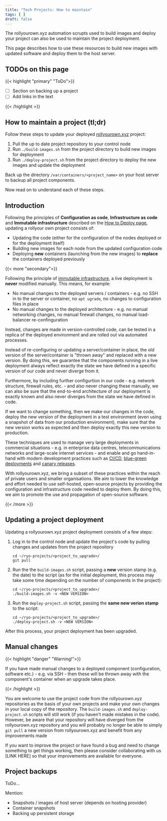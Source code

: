 ```yaml
---
title: "Tech Projects: How to maintain"
tags: [ ]
draft: false
---
```


The rollyourown.xyz automation scrupts used to build images and deploy your project can also be used to maintain the project deployment.

This page describes how to use these resources to build new images with updated software and deploy them to the host server.

<!--more-->

## TODOs on this page

{{< highlight "primary" "ToDo">}}

- [ ] Section on backing up a project
- [ ] Add links in the text

{{< /highlight >}}

## How to maintain a project (tl;dr)

Follow these steps to update your deployed [rollyourown.xyz](https://rollyourown.xyz) project:

1. Pull the up to date project repository to your control node
2. Run `./build-images.sh` from the project directory to build new images for deployment
3. Run `./deploy-project.sh` from the project directory to deploy the new images and update the deployment

Back up the directory `/var/containers/<project_name>` on your host server to backup all project components.

Now read on to understand each of these steps.

## Introduction

Following the principles of **Configuration as code**, **Infrastructure as code** and **Immutable infrastructure** described on the [How to Deploy page](/rollyourown/single_server_projects/how_to_deploy/#introduction), updating a rollyour own project consists of:

- Updating the code (either for the configuration of the nodes deployed or for the deployment itself)
- Building new images for each node from the updated configuration code
- Deploying **new** containers (launching from the new images) to **replace** the containers deployed previously

{{< more "secondary">}}

Following the principle of [immutable infrastructure](https://www.digitalocean.com/community/tutorials/what-is-immutable-infrastructure), a live deployment is **never** modified manually. This means, for example:

- No manual changes to the deployed servers / containers - e.g. no SSH in to the server or container, no `apt ugrade`, no changes to configuration files in place
- No manual changes to the deployed architecture - e.g. no manual networking changes, no manual firewall changes, no manual load-balancer re-confinguration

Instead, changes are made in version-controlled code, can be tested in a replica of the deployed environment and are rolled out via automated processes.

Instead of re-configuring or updating a server/container in place, the old version of the server/container is "thrown away" and replaced with a new version. By doing this, we guarantee that the components running in a live deployment always reflect exactly the state we have defined in a specific version of our code and never diverge from it.

Furthermore, by including further configurtion in our code - e.g. network structure, firewall rules, etc. - and also never changing these manually, we can also be sure that the end-to-end architecture of our deployment is exactly known and also never diverges from the state we have defined in code.

If we want to change something, then we make our changes in the code, deploy the new version of the deployment in a test environment (even using a snapshot of data from our production environment), make sure that the new version works as expected and then deploy exactly this new version to production.

These techniques are used to manage very large deployments in commercial situations - e.g. in enterprise data centres, telecommunications networks and large-scale internet services - and enable and go hand-in-hand with modern development practices such as [CI/CD](https://www.redhat.com/en/topics/devops/what-is-ci-cd), [blue-green deployments](https://martinfowler.com/bliki/BlueGreenDeployment.html) and [canary releases](https://martinfowler.com/bliki/CanaryRelease.html).

With rollyourown.xyz, we bring a subset of these practices within the reach of private users and smaller organisations. We aim to lower the knowledge and effort needed to use self-hosted, open-source projects by providing the configuration and infrastructure code needed to deploy them. By doing this, we aim to promote the use and propagation of open-source software.

{{< /more >}}


## Updating a project deployment

Updating a rollyourown.xyz project deployment consists of a few steps:

1. Log in to the control node and update the project's code by pulling changes and updates from the project repository

    ```console
    cd ~/ryo-projects/<project_to_upgrade>/
    git pull
    ```

2. Run the the `build-images.sh` script, passing a **new** version stamp (e.g. the date) to the script (as for the initial deployment, this process may take some time depending on the number of components in the project):

    ```console
    cd ~/ryo-projects/<project_to_upgrade>/
    ./build-images.sh -v <NEW VERSION>
    ```

3. Run the `deploy-project.sh` script, passing the **same new verion stamp** to the script:

    ```console
    cd ~/ryo-projects/<project_to_upgrade>/
    ./deploy-project.sh -v <NEW VERSION>
    ```

After this process, your project deployment has been upgraded.

## Manual changes

{{< highlight "danger" "Warning!">}}

If you have made manual changes to a deployed component (configuration, software etc.) - e.g. via SSH - then these will be thrown away with the component's container when an upgrade takes place.

{{< /highlight >}}

You are welcome to use the project code from the rollyourown.xyz repositories as the basis of your own projects and make your own changes in your local copy of the repository. The `build-images.sh` and `deploy-project.sh` scripts will still work (if you haven't made mistakes in the code). However, be aware that your repository will have diverged from the rollyourown.xyz repository and you will probably no longer be able to simply `git pull` a new version from rollyourown.xyz and benefit from any improvements made

If you want to improve the project or have found a bug and need to change something to get things working, then please consider collaborating with us [LINK HERE] so that your improvements are available for everyone.

## Project backups

ToDo...

Mention:

- Snapshots / images of host server (depends on hosting provider)
- Container snapshots
- Backing up persistent storage
